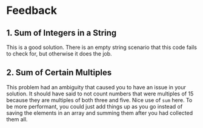 # Feedback

## 1. Sum of Integers in a String

This is a good solution. There is an empty string scenario that this code
fails to check for, but otherwise it does the job.

## 2. Sum of Certain Multiples

This problem had an ambiguity that caused you to have an issue in your
solution. It should have said to not count numbers that were multiples of 15
because they are multiples of both three and five. Nice use of `sum` here. To
be more performant, you could just add things up as you go instead of saving
the elements in an array and summing them after you had collected them all.
